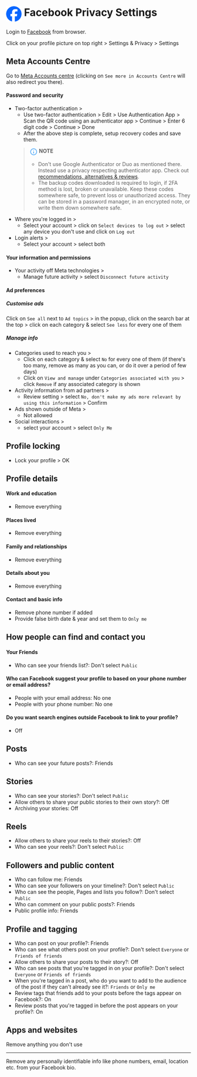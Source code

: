 # <img src="../icons/facebook.svg" width="42" align="top"> Facebook Privacy Settings

Login to [Facebook](https://www.facebook.com) from browser.

Click on your profile picture on top right > Settings & Privacy > Settings



## Meta Accounts Centre
Go to [Meta Accounts centre](https://accountscenter.facebook.com/) (clicking on `See more in Accounts Centre` will also redirect you there).

#### Password and security
- Two-factor authentication >
    - Use two-factor authentication > Edit > Use Authentication App > Scan the QR code using an authenticator app > Continue > Enter 6 digit code > Continue > Done
    - After the above step is complete, setup recovery codes and save them.
    > <img src="../icons/ic_note.svg" width="22" align="top"> **NOTE**
    >
    > - Don't use Google Authenticator or Duo as mentioned there. Instead use a privacy respecting authenticator app. Check out [recommendations, alternatives & reviews](https://github.com/StellarSand/privacy-settings#recommendations-alternatives--reviews).
    > - The backup codes downloaded is required to login, if 2FA method is lost, broken or unavailable. Keep these codes somewhere safe, to prevent loss or unauthorized access. They can be stored in a password manager, in an encrypted note, or write them down somewhere safe.
- Where you're logged in >
    - Select your account > click on `Select devices to log out` > select any device you don't use and click on `Log out`
- Login alerts >
    - Select your account > select both

#### Your information and permissions
- Your activity off Meta technologies >
    - Manage future activity > select `Disconnect future activity`

#### Ad preferences
##### Customise ads
Click on `See all` next to `Ad topics` > in the popup, click on the search bar at the top > click on each category & select `See less` for every one of them
##### Manage info
- Categories used to reach you >
    - Click on each category & select `No` for every one of them (if there's too many, remove as many as you can, or do it over a period of few days)
    - Click on `View and manage` under `Categories associated with you` > click `Remove` if any associated category is shown
- Activity information from ad partners >
    - Review setting > select `No, don't make my ads more relevant by using this information` > Confirm
- Ads shown outside of Meta >
    - Not allowed
- Social interactions >
    - select your account > select `Only Me`



## Profile locking
- Lock your profile > OK



## Profile details

#### Work and education
- Remove everything

#### Places lived
- Remove everything

#### Family and relationships
- Remove everything

#### Details about you
- Remove everything

#### Contact and basic info
- Remove phone number if added
- Provide false birth date & year and set them to `Only me`




## How people can find and contact you

#### Your Friends
- Who can see your friends list?: Don't select `Public`

#### Who can Facebook suggest your profile to based on your phone number or email address?
- People with your email address: No one
- People with your phone number: No one

#### Do you want search engines outside Facebook to link to your profile?
- Off



## Posts
- Who can see your future posts?: Friends



## Stories
- Who can see your stories?: Don't select `Public`
- Allow others to share your public stories to their own story?: Off
- Archiving your stories: Off



## Reels
- Allow others to share your reels to their stories?: Off
- Who can see your reels?: Don't select `Public`



## Followers and public content
- Who can follow me: Friends
- Who can see your followers on your timeline?: Don't select `Public`
- Who can see the people, Pages and lists you follow?: Don't select `Public`
- Who can comment on your public posts?: Friends
- Public profile info: Friends




## Profile and tagging
- Who can post on your profile?: Friends
- Who can see what others post on your profile?: Don't select `Everyone` or `Friends of friends`
- Allow others to share your posts to their story?: Off
- Who can see posts that you're tagged in on your profile?: Don't select `Everyone` or `Friends of friends`
- When you're tagged in a post, who do you want to add to the audience of the post if they can't already see it?: `Friends` or `Only me`
- Review tags that friends add to your posts before the tags appear on Facebook?: On
- Review posts that you're tagged in before the post appears on your profile?: On



## Apps and websites
Remove anything you don't use


---


Remove any personally identifiable info like phone numbers, email, location etc. from your Facebook bio.